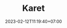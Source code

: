 ---
title: "Karet"
slug: karet
date: 2023-02-12T11:19:40+07:00
draft: true

bab: "BAB_2"

type: post

tags:
    - tag

image: ""
description: ""

typora-root-url: ../../static
typora-copy-images-to: ../../static/img/karet/
---
